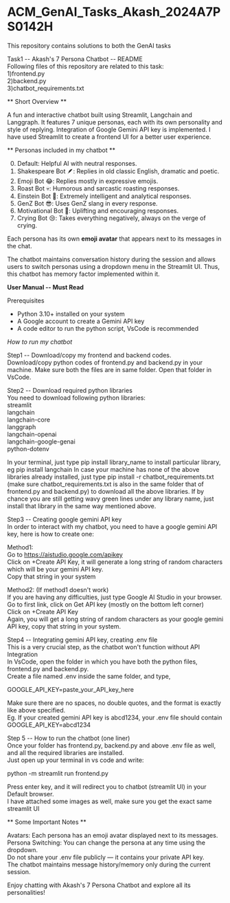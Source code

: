 # ACM_GenAI_Tasks_Akash_2024A7PS0142H
This repository contains solutions to both the GenAI tasks  

Task1 -- Akash's 7 Persona Chatbot -- README  
Following files of this repository are related to this task:  
1)frontend.py   
2)backend.py  
3)chatbot_requirements.txt  

** Short Overview **  

A fun and interactive chatbot built using Streamlit, Langchain and Langgraph. It features 7 unique personas, each with its own personality and style of replying.
Integration of Google Gemini API key is implemented. I have used Streamlit to create a frontend UI for a better user experience.  

** Personas included in my chatbot **  

0. Default: Helpful AI with neutral responses.
1. Shakespeare Bot 🪶: Replies in old classic English, dramatic and poetic.
2. Emoji Bot 😂: Replies mostly in expressive emojis.
3. Roast Bot 💀: Humorous and sarcastic roasting responses.
4. Einstein Bot 🧠: Extremely intelligent and analytical responses.
5. GenZ Bot 😎: Uses GenZ slang in every response.
6. Motivational Bot 💪: Uplifting and encouraging responses.
7. Crying Bot 😢: Takes everything negatively, always on the verge of crying.

Each persona has its own **emoji avatar** that appears next to its messages in the chat.  

The chatbot maintains conversation history during the session and allows users to switch personas using a dropdown menu in the Streamlit UI.
Thus, this chatbot has memory factor implemented within it.  

**User Manual -- Must Read**  

Prerequisites  

* Python 3.10+ installed on your system  
* A Google account to create a Gemini API key  
* A code editor to run the python script, VsCode is recommended  

*How to run my chatbot*  

Step1 -- Download/copy my frontend and backend codes.  
Download/copy python codes of frontend.py and backend.py in your machine. Make sure both the files are in same folder.
Open that folder in VsCode.  


Step2 -- Download required python libraries  
You need to download following python libraries:  
streamlit  
langchain  
langchain-core  
langgraph  
langchain-openai  
langchain-google-genai  
python-dotenv  

In your terminal, just type pip install library_name to install particular library, eg pip install langchain
In case your machine has none of the above libraries already installed, just type pip install -r chatbot_requirements.txt
(make sure chatbot_requirements.txt is also in the same folder that of frontend.py and backend.py)
to download all the above libraries.
If by chance you are still getting wavy green lines under any library name, just install that library in the same way mentioned above.



Step3 -- Creating google gemini API key  
In order to interact with my chatbot, you need to have a google gemini API key, here is how to create one:  

Method1:  
Go to https://aistudio.google.com/apikey  
Click on +Create API Key, it will generate a long string of random characters which will be your gemini API key.  
Copy that string in your system  

Method2: (If method1 doesn't work)  
If you are having any difficulties, just type Google AI Studio in your browser.  
Go to first link, click on Get API key (mostly on the bottom left corner)  
Click on +Create API Key  
Again, you will get a long string of random characters as your google gemini API key, copy that string in your system.  


Step4 -- Integrating gemini API key, creating .env file  
This is a very crucial step, as the chatbot won't function without API Integration  
In VsCode, open the folder in which you have both the python files, frontend.py and backend.py.  
Create a file named .env inside the same folder, and type,  

GOOGLE_API_KEY=paste_your_API_key_here  

Make sure there are no spaces, no double quotes, and the format is exactly like above specified.  
Eg. If your created gemini API key is abcd1234, your .env file should contain  
GOOGLE_API_KEY=abcd1234  



Step 5 -- How to run the chatbot (one liner)  
Once your folder has frontend.py, backend.py and above .env file as well, and all the required libraries are installed.  
Just open up your terminal in vs code and write:  

python -m streamlit run frontend.py  

Press enter key, and it will redirect you to chatbot (streamlit UI) in your Default browser.  
I have attached some images as well, make sure you get the exact same streamlit UI  


** Some Important Notes **  

Avatars: Each persona has an emoji avatar displayed next to its messages.  
Persona Switching: You can change the persona at any time using the dropdown.  
Do not share your .env file publicly — it contains your private API key.  
The chatbot maintains message history/memory only during the current session.  

Enjoy chatting with Akash's 7 Persona Chatbot and explore all its personalities!
